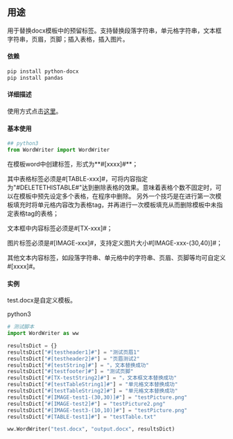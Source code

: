 ## 用途
用于替换docx模板中的预留标签。支持替换段落字符串，单元格字符串，文本框字符串，页眉，页脚；插入表格，插入图片。



#### 依赖

```bash
pip install python-docx
pip install pandas
```

#### 详细描述
使用方式点击[这里](https://pzweuj.github.io/2023/10/09/WordWriter.html)。

#### 基本使用

```python
## python3
from WordWriter import WordWriter
```

在模板word中创建标签，形式为**#[xxxx]#**；

其中表格标签必须是#[TABLE-xxx]#，可将内容指定为"#DELETETHISTABLE#"达到删除表格的效果。意味着表格个数不固定时，可以在模板中预先设定多个表格，在程序中删除。
另外一个技巧是在进行第一次模板填充时将单元格内容改为表格tag，并再进行一次模板填充从而删除模板中未指定表格tag的表格；

文本框中内容标签必须是#[TX-xxx]#；

图片标签必须是#[IMAGE-xxx]#，支持定义图片大小#[IMAGE-xxx-(30,40)]#；

其他文本内容标签，如段落字符串、单元格中的字符串、页眉、页脚等均可自定义#[xxxx]#。



#### 实例

test.docx是自定义模板。


python3

```python
# 测试脚本
import WordWriter as ww

resultsDict = {}
resultsDict["#[testheader1]#"] = "测试页眉1"
resultsDict["#[testheader2]#"] = "页眉测试2"
resultsDict["#[testString]#"] = "，文本替换成功"
resultsDict["#[testfooter]#"] = "测试页脚"
resultsDict["#[TX-testString2]#"] = "，文本框文本替换成功"
resultsDict["#[testTableString1]#"] = "单元格文本替换成功"
resultsDict["#[testTableString2]#"] = "单元格文本替换成功"
resultsDict["#[IMAGE-test1-(30,30)]#"] = "testPicture.png"
resultsDict["#[IMAGE-test2]#"] = "testPicture2.png"
resultsDict["#[IMAGE-test3-(10,10)]#"] = "testPicture.png"
resultsDict["#[TABLE-test1]#"] = "testTable.txt"

ww.WordWriter("test.docx", "output.docx", resultsDict)
```
